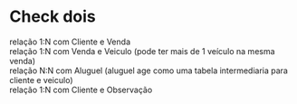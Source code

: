 # Check dois

relação 1:N com Cliente e Venda\
relação 1:N com Venda e Veiculo (pode ter mais de 1 veículo na mesma venda)\
relação N:N com Aluguel (aluguel age como uma tabela intermediaria para cliente e veiculo)\
relação 1:N com Cliente e Observação